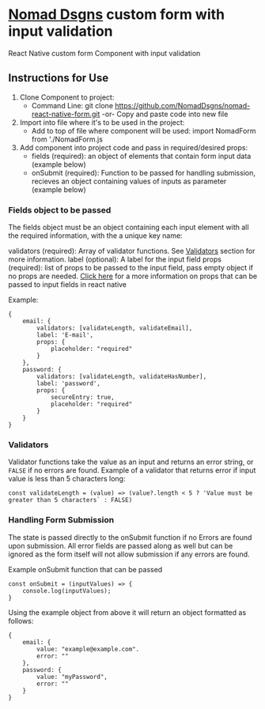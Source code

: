 # [Nomad Dsgns](https://www.nomaddsgns.com) custom form with input validation #
React Native custom form Component with input validation

## Instructions for Use ##
1. Clone Component to project:
    - Command Line: git clone https://github.com/NomadDsgns/nomad-react-native-form.git
    -or- Copy and paste code into new file
2. Import into file where it's to be used in the project:
    - Add to top of file where component will be used: import NomadForm from './NomadForm.js
3. Add component into project code and pass in required/desired props:
    - fields (required): an object of elements that contain form input data (example below)
    - onSubmit (required): Function to be passed for handling submission, recieves an object containing values of inputs as parameter (example below)


### Fields object to be passed ###
The fields object must be an object containing each input element with all the required information, with the a unique key name:

validators (required): Array of validator functions. See [Validators](https://github.com/NomadDsgns/nomad-react-native-form/blob/main/README.md#validators) section for more information.
label (optional): A label for the input field
props (required): list of props to be passed to the input field, pass empty object if no props are needed. [Click here](https://reactnative.dev/docs/textinput) for a more information on props that can be passed to input fields in react native

Example:
```
{
    email: {  
        validators: [validateLength, validateEmail],
        label: 'E-mail',
        props: {
            placeholder: "required"   
        }
    },
    password: {
        validators: [validateLength, validateHasNumber],
        label: 'password',
        props: {
            secureEntry: true,
            placeholder: "required"
        }
    }
}
```

### Validators ###

Validator functions take the value as an input and returns an error string, or `FALSE` if no errors are found.
Example of a validator that returns error if input value is less than 5 characters long:
```
const validateLength = (value) => (value?.length < 5 ? 'Value must be greater than 5 characters` : FALSE)
```


### Handling Form Submission ###
The state is passed directly to the onSubmit function if no Errors are found upon submission. All error fields are passed along as well but can be ignored as the form itself will not allow submission if any errors are found.

Example onSubmit function that can be passed
```
const onSubmit = (inputValues) => {
    console.log(inputValues);
}
```

Using the example object from above it will return an object formatted as follows:
```
{
    email: {
        value: "example@example.com".
        error: ""
    },
    password: {
        value: "myPassword",
        error: ""
    }
}
```